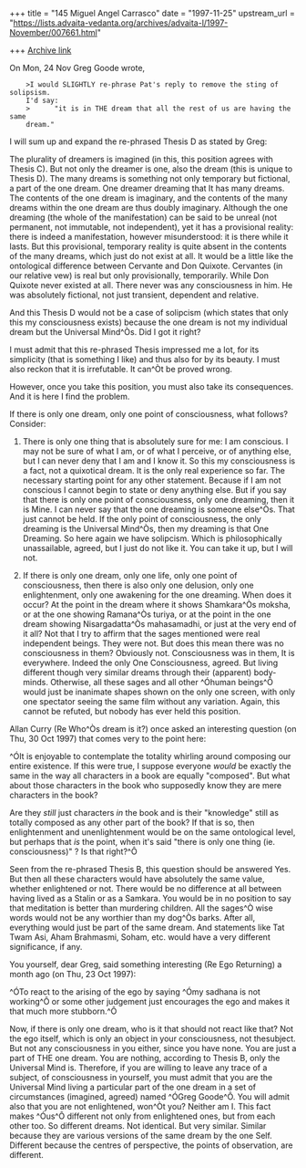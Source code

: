 +++
title = "145 Miguel Angel Carrasco"
date = "1997-11-25"
upstream_url = "https://lists.advaita-vedanta.org/archives/advaita-l/1997-November/007661.html"

+++
[Archive link](https://lists.advaita-vedanta.org/archives/advaita-l/1997-November/007661.html)

On Mon, 24 Nov Greg Goode wrote,

        >I would SLIGHTLY re-phrase Pat's reply to remove the sting of solipsism.
        I'd say:
        >      "it is in THE dream that all the rest of us are having the same
        dream."

I will sum up and expand the re-phrased Thesis D as stated by Greg:

The plurality of dreamers is imagined (in this, this position agrees with
Thesis C). But not only the dreamer is one, also the dream (this is unique
to Thesis D). The many dreams is something not only temporary but
fictional, a part of the one dream. One dreamer dreaming that It has many
dreams. The contents of the one dream is imaginary, and the contents of the
many dreams within the one dream are thus doubly imaginary. Although the
one dreaming (the whole of the manifestation) can be said to be unreal (not
permanent, not immutable, not independent), yet it has a provisional
reality: there is indeed a manifestation, however misunderstood: it is
there while it lasts. But this provisional, temporary reality is quite
absent in the contents of the many dreams, which just do not exist at all.
It would be a little like the ontological difference between Cervante and
Don Quixote. Cervantes (in our relative vew) is real but only
provisionally, temporarily. While Don Quixote never existed at all. There
never was any consciousness in him. He was absolutely fictional, not just
transient, dependent and relative.

And this Thesis D would not be a case of solipcism (which states that only
this my consciousness exists) because the one dream is not my individual
dream but the Universal Mind^Òs. Did I got it right?

I must admit that this re-phrased Thesis impressed me a lot, for its
simplicity (that is something I like) and thus also for by its beauty. I
must also reckon that it is irrefutable. It can^Òt be proved wrong.

However, once you take this position, you must also take its consequences.
And it is here I find the problem.

If there is only one dream, only one point of consciousness, what follows?
Consider:

1.  There is only one thing that is absolutely sure for me: I am conscious.
I may not be sure of what I am, or of what I perceive, or of anything else,
but I can never deny that I am and I know it. So this my consciousness is a
fact, not a quixotical dream. It is the only real experience so far. The
necessary starting point for any other statement. Because if I am not
conscious I cannot begin to state or deny anything else. But if you say
that there is only one point of consciousness, only one dreaming, then it
is Mine. I can never say that the one dreaming is someone else^Òs. That just
cannot be held. If the only point of consciousness, the only dreaming is
the Universal Mind^Òs, then my dreaming is that One Dreaming. So here again
we have solipcism. Which is philosophically unassailable, agreed, but I
just do not like it. You can take it up, but I will not.

2.  If there is only one dream, only one life, only one point of
consciousness, then there is also only one delusion, only one
enlightenment, only one awakening for the one dreaming. When does it occur?
At the point in the dream where it shows Shamkara^Òs moksha, or at the one
showing Ramana^Òs turiya, or at the point in the one dream showing
Nisargadatta^Òs mahasamadhi, or just at the very end of it all? Not that I
try to affirm that the sages mentioned were real independent beings. They
were not. But does this mean there was no consciousness in them? Obviously
not. Consciousness was in them, It is everywhere. Indeed the only One
Consciousness, agreed. But living different though very similar dreams
through their (apparent) body-minds. Otherwise, all these sages and all
other ^Óhuman beings^Ô would just be inanimate shapes shown on the only one
screen, with only one spectator seeing the same film without any variation.
Again, this cannot be refuted, but nobody has ever held this position.

Allan Curry (Re Who^Òs dream is it?) once asked an interesting question (on
Thu, 30 Oct 1997) that comes very to the point here:

^ÓIt is enjoyable to contemplate the totality whirling around composing our
entire existence. If this were true, I suppose everyone *would* be exactly
the same in the way all characters in a book are equally "composed".
But what about those characters in the book who supposedly know they are
mere characters in the book?

Are they *still* just characters *in* the book and is their "knowledge"
still as totally composed as any other part of the book? If that is so,
then enlightenment and unenlightenment would be on the same ontological
level, but perhaps that *is* the point, when it's said "there is only one
thing (ie. consciousness)" ?  Is that right?^Ô

Seen from the re-phrased Thesis B, this question should be answered Yes.
But then all these characters would have absolutely the same value, whether
enlightened or not. There would be no difference at all between having
lived as a Stalin or as  a Samkara. You would be in no position to say that
meditation is better than murdering children. All the sages^Ò wise words
would not be any worthier than my dog^Òs barks. After all, everything would
just be part of the same dream.  And statements like Tat Twam Asi, Aham
Brahmasmi, Soham, etc. would have a very different significance, if any.

You yourself, dear Greg,  said something interesting (Re Ego Returning) a
month ago (on Thu, 23 Oct 1997):

^ÓTo react to the arising of the ego by saying ^Ómy sadhana is not working^Ô
or some other judgement just encourages the ego and makes it that much more
stubborn.^Ô

Now, if there is only one dream, who is it that should not react like that?
Not the ego itself, which is only an object in your consciousness, not
thesubject. But not any consciousness in you either, since you have none.
You are just a part of THE one dream. You are nothing, according to Thesis
B, only the Universal Mind is. Therefore, if you are willing to leave any
trace of a subject, of consciousness in yourself, you must admit that you
are the Universal Mind living a particular part of the one dream in a set
of circumstances (imagined, agreed) named ^ÓGreg Goode^Ô. You will admit also
that you are not enlightened, won^Òt you? Neither am I. This fact makes ^Óus^Ô
different not only from enlightened ones, but from each other too. So
different dreams. Not identical. But very similar. Similar because they are
various versions of the same dream by the one Self. Different because the
centres of perspective, the points of observation, are different.

